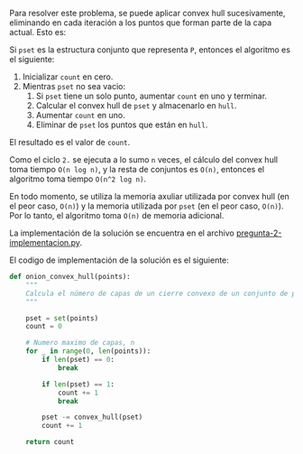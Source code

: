 Para resolver este problema, se puede aplicar convex hull sucesivamente, eliminando en cada iteración a los puntos que forman parte de la capa actual. Esto es:

Si `pset` es la estructura conjunto que representa `P`, entonces el algoritmo es el siguiente:

1. Inicializar `count` en cero.
2. Mientras `pset` no sea vacio:
   1. Si `pset` tiene un solo punto, aumentar `count` en uno y terminar.
   2. Calcular el convex hull de `pset` y almacenarlo en `hull`.
   3. Aumentar `count` en uno.
   4. Eliminar de `pset` los puntos que están en `hull`.

El resultado es el valor de `count`.

Como el ciclo `2.` se ejecuta a lo sumo `n` veces, el cálculo del convex hull toma tiempo `O(n log n)`, y la resta de conjuntos es `O(n)`, entonces el algoritmo toma tiempo `O(n^2 log n)`.

En todo momento, se utiliza la memoria axuliar utilizada por convex hull (en el peor caso, `O(n)`) y la memoria utilizada por `pset` (en el peor caso, `O(n)`). Por lo tanto, el algoritmo toma `O(n)` de memoria adicional.

La implementación de la solución se encuentra en el archivo [pregunta-2-implementacion.py](pregunta-2-implementacion.py).

El codigo de implementación de la solución es el siguiente:

```python
def onion_convex_hull(points):
    """
    Calcula el número de capas de un cierre convexo de un conjunto de puntos en 2D.
    """

    pset = set(points)
    count = 0

    # Numero maximo de capas, n
    for _ in range(0, len(points)):
        if len(pset) == 0:
            break

        if len(pset) == 1:
            count += 1
            break

        pset -= convex_hull(pset)
        count += 1

    return count
```
